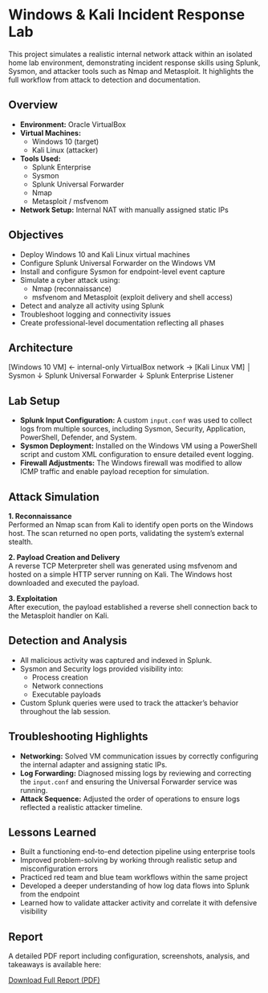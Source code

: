 # Windows & Kali Incident Response Lab

This project simulates a realistic internal network attack within an isolated home lab environment, demonstrating incident response skills using Splunk, Sysmon, and attacker tools such as Nmap and Metasploit. It highlights the full workflow from attack to detection and documentation.

## Overview

- **Environment:** Oracle VirtualBox
- **Virtual Machines:** 
  - Windows 10 (target)
  - Kali Linux (attacker)
- **Tools Used:**
  - Splunk Enterprise
  - Sysmon
  - Splunk Universal Forwarder
  - Nmap
  - Metasploit / msfvenom
- **Network Setup:** Internal NAT with manually assigned static IPs

## Objectives

- Deploy Windows 10 and Kali Linux virtual machines
- Configure Splunk Universal Forwarder on the Windows VM
- Install and configure Sysmon for endpoint-level event capture
- Simulate a cyber attack using:
  - Nmap (reconnaissance)
  - msfvenom and Metasploit (exploit delivery and shell access)
- Detect and analyze all activity using Splunk
- Troubleshoot logging and connectivity issues
- Create professional-level documentation reflecting all phases

## Architecture

[Windows 10 VM] ← internal-only VirtualBox network → [Kali Linux VM]
│
Sysmon
↓
Splunk Universal Forwarder
↓
Splunk Enterprise Listener


## Lab Setup

- **Splunk Input Configuration:** A custom `input.conf` was used to collect logs from multiple sources, including Sysmon, Security, Application, PowerShell, Defender, and System.
- **Sysmon Deployment:** Installed on the Windows VM using a PowerShell script and custom XML configuration to ensure detailed event logging.
- **Firewall Adjustments:** The Windows firewall was modified to allow ICMP traffic and enable payload reception for simulation.

## Attack Simulation

**1. Reconnaissance**  
Performed an Nmap scan from Kali to identify open ports on the Windows host. The scan returned no open ports, validating the system’s external stealth.

**2. Payload Creation and Delivery**  
A reverse TCP Meterpreter shell was generated using msfvenom and hosted on a simple HTTP server running on Kali. The Windows host downloaded and executed the payload.

**3. Exploitation**  
After execution, the payload established a reverse shell connection back to the Metasploit handler on Kali.

## Detection and Analysis

- All malicious activity was captured and indexed in Splunk.
- Sysmon and Security logs provided visibility into:
  - Process creation
  - Network connections
  - Executable payloads
- Custom Splunk queries were used to track the attacker’s behavior throughout the lab session.

## Troubleshooting Highlights

- **Networking:** Solved VM communication issues by correctly configuring the internal adapter and assigning static IPs.
- **Log Forwarding:** Diagnosed missing logs by reviewing and correcting the `input.conf` and ensuring the Universal Forwarder service was running.
- **Attack Sequence:** Adjusted the order of operations to ensure logs reflected a realistic attacker timeline.

## Lessons Learned

- Built a functioning end-to-end detection pipeline using enterprise tools
- Improved problem-solving by working through realistic setup and misconfiguration errors
- Practiced red team and blue team workflows within the same project
- Developed a deeper understanding of how log data flows into Splunk from the endpoint
- Learned how to validate attacker activity and correlate it with defensive visibility

## Report

A detailed PDF report including configuration, screenshots, analysis, and takeaways is available here:

[Download Full Report (PDF)](./windows-kali-report.pdf)
